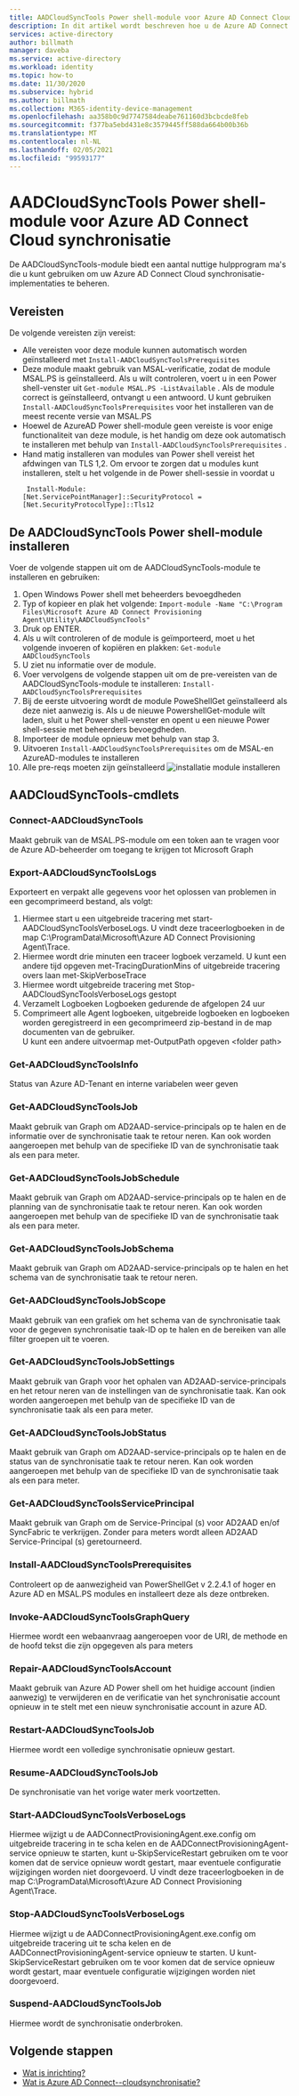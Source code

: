 ```yaml
---
title: AADCloudSyncTools Power shell-module voor Azure AD Connect Cloud synchronisatie
description: In dit artikel wordt beschreven hoe u de Azure AD Connect Cloud-inrichtings Agent installeert.
services: active-directory
author: billmath
manager: daveba
ms.service: active-directory
ms.workload: identity
ms.topic: how-to
ms.date: 11/30/2020
ms.subservice: hybrid
ms.author: billmath
ms.collection: M365-identity-device-management
ms.openlocfilehash: aa358b0c9d7747584deabe761160d3bcbcde8feb
ms.sourcegitcommit: f377ba5ebd431e8c3579445ff588da664b00b36b
ms.translationtype: MT
ms.contentlocale: nl-NL
ms.lasthandoff: 02/05/2021
ms.locfileid: "99593177"
---
```

# <a name="aadcloudsynctools-powershell-module-for-azure-ad-connect-cloud-sync"></a>AADCloudSyncTools Power shell-module voor Azure AD Connect Cloud synchronisatie

De AADCloudSyncTools-module biedt een aantal nuttige hulpprogram ma's die u kunt gebruiken om uw Azure AD Connect Cloud synchronisatie-implementaties te beheren.

## <a name="pre-requisites"></a>Vereisten
De volgende vereisten zijn vereist:

- Alle vereisten voor deze module kunnen automatisch worden geïnstalleerd met `Install-AADCloudSyncToolsPrerequisites`
- Deze module maakt gebruik van MSAL-verificatie, zodat de module MSAL.PS is geïnstalleerd. Als u wilt controleren, voert u in een Power shell-venster uit `Get-module MSAL.PS -ListAvailable` . Als de module correct is geïnstalleerd, ontvangt u een antwoord. U kunt gebruiken `Install-AADCloudSyncToolsPrerequisites` voor het installeren van de meest recente versie van MSAL.PS
- Hoewel de AzureAD Power shell-module geen vereiste is voor enige functionaliteit van deze module, is het handig om deze ook automatisch te installeren met behulp van `Install-AADCloudSyncToolsPrerequisites` .
- Hand matig installeren van modules van Power shell vereist het afdwingen van TLS 1,2. Om ervoor te zorgen dat u modules kunt installeren, stelt u het volgende in de Power shell-sessie in voordat u
  ```
   Install-Module:
  [Net.ServicePointManager]::SecurityProtocol = [Net.SecurityProtocolType]::Tls12 
  ```


## <a name="install-the-aadcloudsynctools-powershell-module"></a>De AADCloudSyncTools Power shell-module installeren
Voer de volgende stappen uit om de AADCloudSyncTools-module te installeren en gebruiken:

1. Open Windows Power shell met beheerders bevoegdheden
2. Typ of kopieer en plak het volgende: `Import-module -Name "C:\Program Files\Microsoft Azure AD Connect Provisioning Agent\Utility\AADCloudSyncTools"`
3. Druk op ENTER.
4. Als u wilt controleren of de module is geïmporteerd, moet u het volgende invoeren of kopiëren en plakken: `Get-module AADCloudSyncTools`
5. U ziet nu informatie over de module.
6. Voer vervolgens de volgende stappen uit om de pre-vereisten van de AADCloudSyncTools-module te installeren: `Install-AADCloudSyncToolsPrerequisites`
7. Bij de eerste uitvoering wordt de module PoweShellGet geïnstalleerd als deze niet aanwezig is. Als u de nieuwe PowershellGet-module wilt laden, sluit u het Power shell-venster en opent u een nieuwe Power shell-sessie met beheerders bevoegdheden. 
8. Importeer de module opnieuw met behulp van stap 3.
9. Uitvoeren `Install-AADCloudSyncToolsPrerequisites` om de MSAL-en AzureAD-modules te installeren
11. Alle pre-reqs moeten zijn geïnstalleerd ![ installatie module installeren](media/reference-powershell/install-1.png)


## <a name="aadcloudsynctools--cmdlets"></a>AADCloudSyncTools-cmdlets
### <a name="connect-aadcloudsynctools"></a>Connect-AADCloudSyncTools
Maakt gebruik van de MSAL.PS-module om een token aan te vragen voor de Azure AD-beheerder om toegang te krijgen tot Microsoft Graph 


### <a name="export-aadcloudsynctoolslogs"></a>Export-AADCloudSyncToolsLogs
Exporteert en verpakt alle gegevens voor het oplossen van problemen in een gecomprimeerd bestand, als volgt:
 1. Hiermee start u een uitgebreide tracering met start-AADCloudSyncToolsVerboseLogs.  U vindt deze traceerlogboeken in de map C:\ProgramData\Microsoft\Azure AD Connect Provisioning Agent\Trace.
 2. Hiermee wordt drie minuten een traceer logboek verzameld.
   U kunt een andere tijd opgeven met-TracingDurationMins of uitgebreide tracering overs laan met-SkipVerboseTrace
 3. Hiermee wordt uitgebreide tracering met Stop-AADCloudSyncToolsVerboseLogs gestopt
 4. Verzamelt Logboeken Logboeken gedurende de afgelopen 24 uur
 5. Comprimeert alle Agent logboeken, uitgebreide logboeken en logboeken worden geregistreerd in een gecomprimeerd zip-bestand in de map documenten van de gebruiker. 
 </br>U kunt een andere uitvoermap met-OutputPath opgeven \<folder path\>

### <a name="get-aadcloudsynctoolsinfo"></a>Get-AADCloudSyncToolsInfo
Status van Azure AD-Tenant en interne variabelen weer geven

### <a name="get-aadcloudsynctoolsjob"></a>Get-AADCloudSyncToolsJob
Maakt gebruik van Graph om AD2AAD-service-principals op te halen en de informatie over de synchronisatie taak te retour neren.
Kan ook worden aangeroepen met behulp van de specifieke ID van de synchronisatie taak als een para meter.

### <a name="get-aadcloudsynctoolsjobschedule"></a>Get-AADCloudSyncToolsJobSchedule
Maakt gebruik van Graph om AD2AAD-service-principals op te halen en de planning van de synchronisatie taak te retour neren.
Kan ook worden aangeroepen met behulp van de specifieke ID van de synchronisatie taak als een para meter.

### <a name="get-aadcloudsynctoolsjobschema"></a>Get-AADCloudSyncToolsJobSchema
Maakt gebruik van Graph om AD2AAD-service-principals op te halen en het schema van de synchronisatie taak te retour neren.

### <a name="get-aadcloudsynctoolsjobscope"></a>Get-AADCloudSyncToolsJobScope
Maakt gebruik van een grafiek om het schema van de synchronisatie taak voor de gegeven synchronisatie taak-ID op te halen en de bereiken van alle filter groepen uit te voeren.

### <a name="get-aadcloudsynctoolsjobsettings"></a>Get-AADCloudSyncToolsJobSettings
Maakt gebruik van Graph voor het ophalen van AD2AAD-service-principals en het retour neren van de instellingen van de synchronisatie taak.
Kan ook worden aangeroepen met behulp van de specifieke ID van de synchronisatie taak als een para meter.

### <a name="get-aadcloudsynctoolsjobstatus"></a>Get-AADCloudSyncToolsJobStatus
Maakt gebruik van Graph om AD2AAD-service-principals op te halen en de status van de synchronisatie taak te retour neren.
Kan ook worden aangeroepen met behulp van de specifieke ID van de synchronisatie taak als een para meter.

### <a name="get-aadcloudsynctoolsserviceprincipal"></a>Get-AADCloudSyncToolsServicePrincipal
Maakt gebruik van Graph om de Service-Principal (s) voor AD2AAD en/of SyncFabric te verkrijgen.
Zonder para meters wordt alleen AD2AAD Service-Principal (s) geretourneerd.

### <a name="install-aadcloudsynctoolsprerequisites"></a>Install-AADCloudSyncToolsPrerequisites
Controleert op de aanwezigheid van PowerShellGet v 2.2.4.1 of hoger en Azure AD en MSAL.PS modules en installeert deze als deze ontbreken.

### <a name="invoke-aadcloudsynctoolsgraphquery"></a>Invoke-AADCloudSyncToolsGraphQuery
Hiermee wordt een webaanvraag aangeroepen voor de URI, de methode en de hoofd tekst die zijn opgegeven als para meters

### <a name="repair-aadcloudsynctoolsaccount"></a>Repair-AADCloudSyncToolsAccount
Maakt gebruik van Azure AD Power shell om het huidige account (indien aanwezig) te verwijderen en de verificatie van het synchronisatie account opnieuw in te stelt met een nieuw synchronisatie account in azure AD.

### <a name="restart-aadcloudsynctoolsjob"></a>Restart-AADCloudSyncToolsJob
Hiermee wordt een volledige synchronisatie opnieuw gestart.

### <a name="resume-aadcloudsynctoolsjob"></a>Resume-AADCloudSyncToolsJob
De synchronisatie van het vorige water merk voortzetten.

### <a name="start-aadcloudsynctoolsverboselogs"></a>Start-AADCloudSyncToolsVerboseLogs
Hiermee wijzigt u de AADConnectProvisioningAgent.exe.config om uitgebreide tracering in te scha kelen en de AADConnectProvisioningAgent-service opnieuw te starten, kunt u-SkipServiceRestart gebruiken om te voor komen dat de service opnieuw wordt gestart, maar eventuele configuratie wijzigingen worden niet doorgevoerd.  U vindt deze traceerlogboeken in de map C:\ProgramData\Microsoft\Azure AD Connect Provisioning Agent\Trace.

### <a name="stop-aadcloudsynctoolsverboselogs"></a>Stop-AADCloudSyncToolsVerboseLogs
Hiermee wijzigt u de AADConnectProvisioningAgent.exe.config om uitgebreide tracering uit te scha kelen en de AADConnectProvisioningAgent-service opnieuw te starten. U kunt-SkipServiceRestart gebruiken om te voor komen dat de service opnieuw wordt gestart, maar eventuele configuratie wijzigingen worden niet doorgevoerd.

### <a name="suspend-aadcloudsynctoolsjob"></a>Suspend-AADCloudSyncToolsJob
Hiermee wordt de synchronisatie onderbroken.

## <a name="next-steps"></a>Volgende stappen 

- [Wat is inrichting?](what-is-provisioning.md)
- [Wat is Azure AD Connect--cloudsynchronisatie?](what-is-cloud-sync.md)

